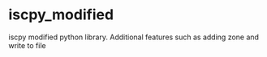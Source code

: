 # iscpy_modified
iscpy modified python library. Additional features such as adding zone and write to file
